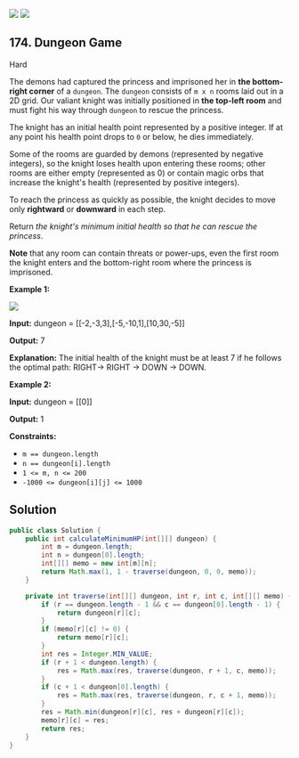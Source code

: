 [![](https://img.shields.io/github/stars/javadev/LeetCode-in-Java?label=Stars&style=flat-square)](https://github.com/javadev/LeetCode-in-Java)
[![](https://img.shields.io/github/forks/javadev/LeetCode-in-Java?label=Fork%20me%20on%20GitHub%20&style=flat-square)](https://github.com/javadev/LeetCode-in-Java/fork)

## 174\. Dungeon Game

Hard

The demons had captured the princess and imprisoned her in **the bottom-right corner** of a `dungeon`. The `dungeon` consists of `m x n` rooms laid out in a 2D grid. Our valiant knight was initially positioned in **the top-left room** and must fight his way through `dungeon` to rescue the princess.

The knight has an initial health point represented by a positive integer. If at any point his health point drops to `0` or below, he dies immediately.

Some of the rooms are guarded by demons (represented by negative integers), so the knight loses health upon entering these rooms; other rooms are either empty (represented as 0) or contain magic orbs that increase the knight's health (represented by positive integers).

To reach the princess as quickly as possible, the knight decides to move only **rightward** or **downward** in each step.

Return _the knight's minimum initial health so that he can rescue the princess_.

**Note** that any room can contain threats or power-ups, even the first room the knight enters and the bottom-right room where the princess is imprisoned.

**Example 1:**

![](https://assets.leetcode.com/uploads/2021/03/13/dungeon-grid-1.jpg)

**Input:** dungeon = \[\[-2,-3,3],[-5,-10,1],[10,30,-5]]

**Output:** 7

**Explanation:** The initial health of the knight must be at least 7 if he follows the optimal path: RIGHT-> RIGHT -> DOWN -> DOWN. 

**Example 2:**

**Input:** dungeon = \[\[0]]

**Output:** 1 

**Constraints:**

*   `m == dungeon.length`
*   `n == dungeon[i].length`
*   `1 <= m, n <= 200`
*   `-1000 <= dungeon[i][j] <= 1000`

## Solution

```java
public class Solution {
    public int calculateMinimumHP(int[][] dungeon) {
        int m = dungeon.length;
        int n = dungeon[0].length;
        int[][] memo = new int[m][n];
        return Math.max(1, 1 - traverse(dungeon, 0, 0, memo));
    }

    private int traverse(int[][] dungeon, int r, int c, int[][] memo) {
        if (r == dungeon.length - 1 && c == dungeon[0].length - 1) {
            return dungeon[r][c];
        }
        if (memo[r][c] != 0) {
            return memo[r][c];
        }
        int res = Integer.MIN_VALUE;
        if (r + 1 < dungeon.length) {
            res = Math.max(res, traverse(dungeon, r + 1, c, memo));
        }
        if (c + 1 < dungeon[0].length) {
            res = Math.max(res, traverse(dungeon, r, c + 1, memo));
        }
        res = Math.min(dungeon[r][c], res + dungeon[r][c]);
        memo[r][c] = res;
        return res;
    }
}
```
